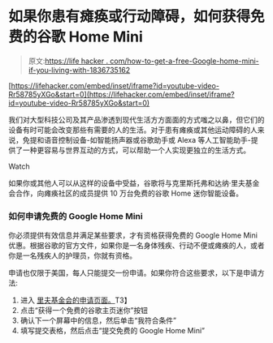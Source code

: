 # 如果你患有瘫痪或行动障碍，如何获得免费的谷歌 Home Mini

> 原文:[https://life hacker . com/how-to-get-a-free-Google-home-mini-if-you-living-with-1836735162](https://lifehacker.com/how-to-get-a-free-google-home-mini-if-youre-living-with-1836735162)

 [https://lifehacker.com/embed/inset/iframe?id=youtube-video-Rr58785yXGo&start=0](https://lifehacker.com/embed/inset/iframe?id=youtube-video-Rr58785yXGo&start=0) 

我们对大型科技公司及其产品渗透到现代生活方方面面的方式嗤之以鼻，但它们的设备有时可能会改变那些有需要的人的生活。对于患有瘫痪或其他运动障碍的人来说，免提和语音控制设备-如智能扬声器或谷歌助手或 Alexa 等人工智能助手-提供了一种更容易与世界互动的方式，可以帮助一个人实现更独立的生活方式。

Watch

如果你或其他人可以从这样的设备中受益，谷歌将与克里斯托弗和达纳·里夫基金会合作，向瘫痪社区的成员提供 10 万台免费的谷歌 Home 迷你智能设备。

### 如何申请免费的 Google Home Mini

你必须提供有效信息并满足某些要求，才有资格获得免费的 Google Home Mini 优惠。根据谷歌的官方文件，如果你是一名身体残疾、行动不便或瘫痪的人，或者你是一名残疾人的护理员，你就有资格。

申请也仅限于美国，每人只能提交一份申请。如果你符合这些要求，以下是申请方法:

1.  进入 [里夫基金会的申请页面。](https://googlenest.reevefoundation.org/)T3】
2.  点击“获得一个免费的谷歌主页迷你”按钮
3.  确认下一个屏幕中的信息，然后单击“我符合条件”
4.  填写提交表格，然后点击“提交免费的 Google Home Mini”